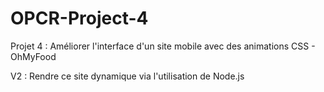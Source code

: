 # OPCR-Project-4

Projet 4 : Améliorer l'interface d'un site mobile avec des animations CSS - OhMyFood

V2 : Rendre ce site dynamique via l'utilisation de Node.js
